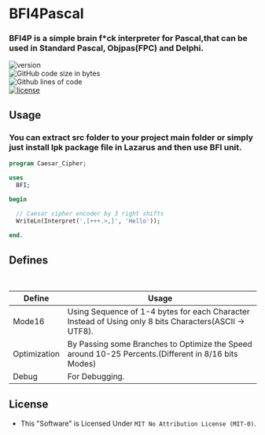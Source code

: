 # BFI4Pascal
### BFI4P is a simple brain f*ck interpreter for Pascal,that can be used in Standard Pascal, Objpas(FPC) and Delphi.


![version](https://badgen.net/badge/version/1.0.7/red?style=flat-square)<br />
![GitHub code size in bytes](https://img.shields.io/github/languages/code-size/0x4A4D00/BFI4Pascal?style=flat-square)<br />
![Github lines of code](https://badgen.net/badge/total%20lines/399/green?style=flat-square) <br />
[![license](https://badgen.net/badge/license/MIT-0/477?style=flat-square)](https://github.com/0x4A4D00/BFI4Pascal/blob/main/LICENSE)

## Usage
### You can extract src folder to your project main folder or simply just install lpk package file in Lazarus and then use BFI unit.

```Pascal
program Caesar_Cipher;

uses
  BFI;

begin

  // Caesar cipher encoder by 3 right shifts 
  WriteLn(Interpret(',[+++.>,]', 'Hello'));
  
end.

```

## Defines

<br />

| Define | Usage |
| ------ | ------ |
| Mode16 | Using Sequence of 1-4 bytes for each Character Instead of Using only 8 bits Characters(ASCII -> UTF8). |
| Optimization | By Passing some Branches to Optimize the Speed around 10-25 Percents.(Different in 8/16 bits Modes) | 
| Debug | For Debugging.|

## License
- This "Software" is Licensed Under `MIT No Attribution License (MIT-0)`.
